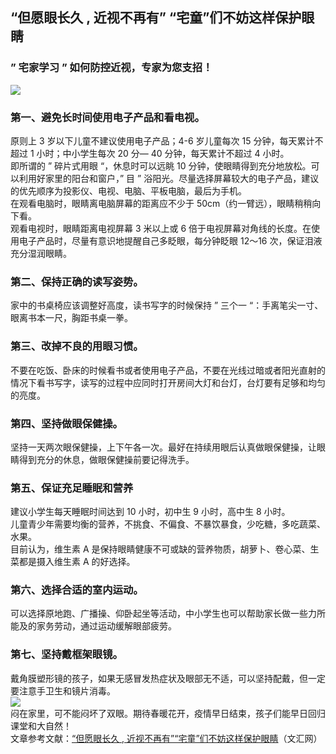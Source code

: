 ## “但愿眼长久 , 近视不再有” “宅童”们不妨这样保护眼睛  
### &#8221; 宅家学习 &#8221; 如何防控近视，专家为您支招！  
![](http://cdncms.v-keep.cn/wp-content/uploads/2020/03/u40481896901806321330fm26gp0-1024x528.png)  
### 第一、避免长时间使用电子产品和看电视。  
原则上 3 岁以下儿童不建议使用电子产品；4-6 岁儿童每次 15 分钟，每天累计不超过 1 小时；中小学生每次 20 分— 40 分钟，每天累计不超过 4 小时。  
即所谓的 &#8221; 碎片式用眼 &#8220;，休息时可以远眺 10 分钟，使眼睛得到充分地放松。可以利用好家里的阳台和窗户，&#8221; 目 &#8221; 浴阳光。尽量选择屏幕较大的电子产品，建议的优先顺序为投影仪、电视、电脑、平板电脑，最后为手机。  
在观看电脑时，眼睛离电脑屏幕的距离应不少于 50cm（约一臂远），眼睛稍稍向下看。  
观看电视时，眼睛距离电视屏幕 3 米以上或 6 倍于电视屏幕对角线的长度。在使用电子产品时，尽量有意识地提醒自己多眨眼，每分钟眨眼 12～16 次，保证泪液充分湿润眼睛。  
### 第二、保持正确的读写姿势。  
家中的书桌椅应该调整好高度，读书写字的时候保持 &#8221; 三个一 &#8220;：手离笔尖一寸、眼离书本一尺，胸距书桌一拳。  
### 第三、改掉不良的用眼习惯。  
不要在吃饭、卧床的时候看书或者使用电子产品，不要在光线过暗或者阳光直射的情况下看书写字，读写的过程中应同时打开房间大灯和台灯，台灯要有足够和均匀的亮度。  
### 第四、坚持做眼保健操。  
坚持一天两次眼保健操，上下午各一次。最好在持续用眼后认真做眼保健操，让眼睛得到充分的休息，做眼保健操前要记得洗手。  
### 第五、保证充足睡眠和营养  
建议小学生每天睡眠时间达到 10 小时，初中生 9 小时，高中生 8 小时。  
儿童青少年需要均衡的营养，不挑食、不偏食、不暴饮暴食，少吃糖，多吃蔬菜、水果。  
目前认为，维生素 A 是保持眼睛健康不可或缺的营养物质，胡萝卜、卷心菜、生菜都是摄入维生素 A 的好选择。  
### 第六、选择合适的室内运动。  
可以选择原地跑、广播操、仰卧起坐等活动，中小学生也可以帮助家长做一些力所能及的家务劳动，通过运动缓解眼部疲劳。  
### 第七、坚持戴框架眼镜。  
戴角膜塑形镜的孩子，如果无感冒发热症状及眼部无不适，可以坚持配戴，但一定要注意手卫生和镜片消毒。  
![](http://cdncms.v-keep.cn/wp-content/uploads/2020/03/D690C71EE15F5AAF4486A2174232B0D8E6673A73_size424_w685_h457.png)  
闷在家里，可不能闷坏了双眼。期待春暖花开，疫情早日结束，孩子们能早日回归课堂和大自然！  
文章参考文献：<a href="https://wenhui.whb.cn/third/zaker/202002/26/328407.html">“但愿眼长久 , 近视不再有”“宅童”们不妨这样保护眼睛</a>（文汇网）  
